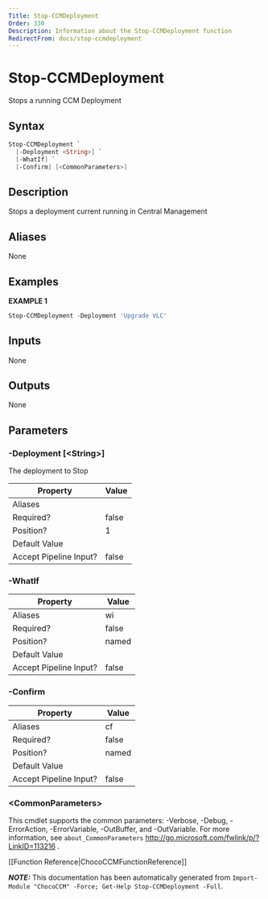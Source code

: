 ```yaml
---
Title: Stop-CCMDeployment
Order: 330
Description: Information about the Stop-CCMDeployment function
RedirectFrom: docs/stop-ccmdeployment
---
```


# Stop-CCMDeployment

<!-- This documentation is automatically generated from /Stop-CCMDeployment.ps1 using GenerateDocs.ps1. Contributions are welcome at the original location(s). -->

Stops a running CCM Deployment

## Syntax

~~~powershell
Stop-CCMDeployment `
  [-Deployment <String>] `
  [-WhatIf] `
  [-Confirm] [<CommonParameters>]
~~~

## Description

Stops a deployment current running in Central Management


## Aliases

None

## Examples

 **EXAMPLE 1**

~~~powershell
Stop-CCMDeployment -Deployment 'Upgrade VLC'

~~~

## Inputs

None

## Outputs

None

## Parameters

###  -Deployment [&lt;String&gt;]
The deployment to Stop

Property               | Value
---------------------- | -----
Aliases                |
Required?              | false
Position?              | 1
Default Value          |
Accept Pipeline Input? | false

###  -WhatIf
Property               | Value
---------------------- | -----
Aliases                | wi
Required?              | false
Position?              | named
Default Value          |
Accept Pipeline Input? | false

###  -Confirm
Property               | Value
---------------------- | -----
Aliases                | cf
Required?              | false
Position?              | named
Default Value          |
Accept Pipeline Input? | false

### &lt;CommonParameters&gt;

This cmdlet supports the common parameters: -Verbose, -Debug, -ErrorAction, -ErrorVariable, -OutBuffer, and -OutVariable. For more information, see `about_CommonParameters` http://go.microsoft.com/fwlink/p/?LinkID=113216 .



[[Function Reference|ChocoCCMFunctionReference]]

***NOTE:*** This documentation has been automatically generated from `Import-Module "ChocoCCM" -Force; Get-Help Stop-CCMDeployment -Full`.

